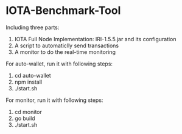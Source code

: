 # IOTA-Benchmark-Tool
Including three parts:
1. IOTA Full Node Implementation: IRI-1.5.5.jar and its configuration
2. A script to automaticlly send transactions
3. A monitor to do the real-time monitoring

For auto-wallet, run it with following steps:
1. cd auto-wallet
2. npm install
3. ./start.sh

For monitor, run it with following steps:
1. cd monitor
2. go build
3. ./start.sh
